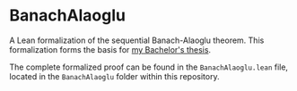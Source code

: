 # BanachAlaoglu

A Lean formalization of the sequential Banach-Alaoglu theorem.
This formalization forms the basis for [my Bachelor's thesis](https://aaltodoc.aalto.fi/items/2852d62e-f46a-47dc-9833-96ffa30a0f0f).

The complete formalized proof can be found in the `BanachAlaoglu.lean` file, located in the `BanachAlaoglu` folder within this repository.



